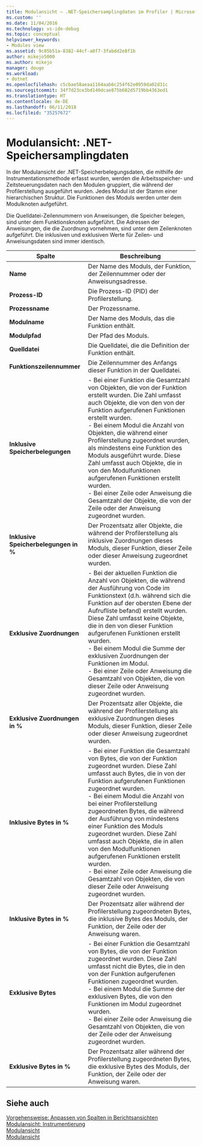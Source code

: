 ```yaml
---
title: Modulansicht – .NET-Speichersamplingdaten im Profiler | Microsoft-Dokumentation
ms.custom: ''
ms.date: 11/04/2016
ms.technology: vs-ide-debug
ms.topic: conceptual
helpviewer_keywords:
- Modules view
ms.assetid: 9c05b51a-8382-44cf-a8f7-3fabdd2e8f1b
author: mikejo5000
ms.author: mikejo
manager: douge
ms.workload:
- dotnet
ms.openlocfilehash: c5cbae58aeaa1164aab6c254f62e0959da02d31c
ms.sourcegitcommit: 34f7d23ce3bd140dcae875b602d5719bb4363ed1
ms.translationtype: HT
ms.contentlocale: de-DE
ms.lasthandoff: 06/11/2018
ms.locfileid: "35257672"
---
```

# <a name="modules-view---net-memory-sampling-data"></a>Modulansicht: .NET-Speichersamplingdaten
In der Modulansicht der .NET-Speicherbelegungsdaten, die mithilfe der Instrumentationsmethode erfasst wurden, werden die Arbeitsspeicher- und Zeitsteuerungsdaten nach den Modulen gruppiert, die während der Profilerstellung ausgeführt wurden. Jedes Modul ist der Stamm einer hierarchischen Struktur. Die Funktionen des Moduls werden unter dem Modulknoten aufgeführt.  
  
 Die Quelldatei-Zeilennummern von Anweisungen, die Speicher belegen, sind unter dem Funktionsknoten aufgeführt. Die Adressen der Anweisungen, die die Zuordnung vornehmen, sind unter dem Zeilenknoten aufgeführt. Die inklusiven und exklusiven Werte für Zeilen- und Anweisungsdaten sind immer identisch.  
  
|Spalte|Beschreibung |  
|------------|-----------------|  
|**Name**|Der Name des Moduls, der Funktion, der Zeilennummer oder der Anweisungsadresse.|  
|**Prozess-ID**|Die Prozess-ID (PID) der Profilerstellung.|  
|**Prozessname**|Der Prozessname.|  
|**Modulname**|Der Name des Moduls, das die Funktion enthält.|  
|**Modulpfad**|Der Pfad des Moduls.|  
|**Quelldatei**|Die Quelldatei, die die Definition der Funktion enthält.|  
|**Funktionszeilennummer**|Die Zeilennummer des Anfangs dieser Funktion in der Quelldatei.|  
|**Inklusive Speicherbelegungen**|- Bei einer Funktion die Gesamtzahl von Objekten, die von der Funktion erstellt wurden. Die Zahl umfasst auch Objekte, die von den von der Funktion aufgerufenen Funktionen erstellt wurden.<br />- Bei einem Modul die Anzahl von Objekten, die während einer Profilerstellung zugeordnet wurden, als mindestens eine Funktion des Moduls ausgeführt wurde. Diese Zahl umfasst auch Objekte, die in von den Modulfunktionen aufgerufenen Funktionen erstellt wurden.<br />- Bei einer Zeile oder Anweisung die Gesamtzahl der Objekte, die von der Zeile oder der Anweisung zugeordnet wurden.|  
|**Inklusive Speicherbelegungen in %**|Der Prozentsatz aller Objekte, die während der Profilerstellung als inklusive Zuordnungen dieses Moduls, dieser Funktion, dieser Zeile oder dieser Anweisung zugeordnet wurden.|  
|**Exklusive Zuordnungen**|- Bei der aktuellen Funktion die Anzahl von Objekten, die während der Ausführung von Code im Funktionstext (d.h. während sich die Funktion auf der obersten Ebene der Aufrufliste befand) erstellt wurden. Diese Zahl umfasst keine Objekte, die in den von dieser Funktion aufgerufenen Funktionen erstellt wurden.<br />- Bei einem Modul die Summe der exklusiven Zuordnungen der Funktionen im Modul.<br />- Bei einer Zeile oder Anweisung die Gesamtzahl von Objekten, die von dieser Zeile oder Anweisung zugeordnet wurden.|  
|**Exklusive Zuordnungen in %**|Der Prozentsatz aller Objekte, die während der Profilerstellung als exklusive Zuordnungen dieses Moduls, dieser Funktion, dieser Zeile oder dieser Anweisung zugeordnet wurden.|  
|**Inklusive Bytes in %**|- Bei einer Funktion die Gesamtzahl von Bytes, die von der Funktion zugeordnet wurden. Diese Zahl umfasst auch Bytes, die in von der Funktion aufgerufenen Funktionen zugeordnet wurden.<br />- Bei einem Modul die Anzahl von bei einer Profilerstellung zugeordneten Bytes, die während der Ausführung von mindestens einer Funktion des Moduls zugeordnet wurden. Diese Zahl umfasst auch Objekte, die in allen von den Modulfunktionen aufgerufenen Funktionen erstellt wurden.<br />- Bei einer Zeile oder Anweisung die Gesamtzahl von Objekten, die von dieser Zeile oder Anweisung zugeordnet wurden.|  
|**Inklusive Bytes in %**|Der Prozentsatz aller während der Profilerstellung zugeordneten Bytes, die inklusive Bytes des Moduls, der Funktion, der Zeile oder der Anweisung waren.|  
|**Exklusive Bytes**|- Bei einer Funktion die Gesamtzahl von Bytes, die von der Funktion zugeordnet wurden. Diese Zahl umfasst nicht die Bytes, die in den von der Funktion aufgerufenen Funktionen zugeordnet wurden.<br />- Bei einem Modul die Summe der exklusiven Bytes, die von den Funktionen im Modul zugeordnet wurden.<br />- Bei einer Zeile oder Anweisung die Gesamtzahl von Objekten, die von der Zeile oder der Anweisung zugeordnet wurden.|  
|**Exklusive Bytes in %**|Der Prozentsatz aller während der Profilerstellung zugeordneten Bytes, die exklusive Bytes des Moduls, der Funktion, der Zeile oder der Anweisung waren.|  
  
## <a name="see-also"></a>Siehe auch  
 [Vorgehensweise: Anpassen von Spalten in Berichtsansichten](../profiling/how-to-customize-report-view-columns.md)   
 [Modulansicht: Instrumentierung](../profiling/modules-view-dotnet-memory-instrumentation-data.md)   
 [Modulansicht](../profiling/modules-view-sampling-data.md)   
 [Modulansicht](../profiling/modules-view-instrumentation-data.md)